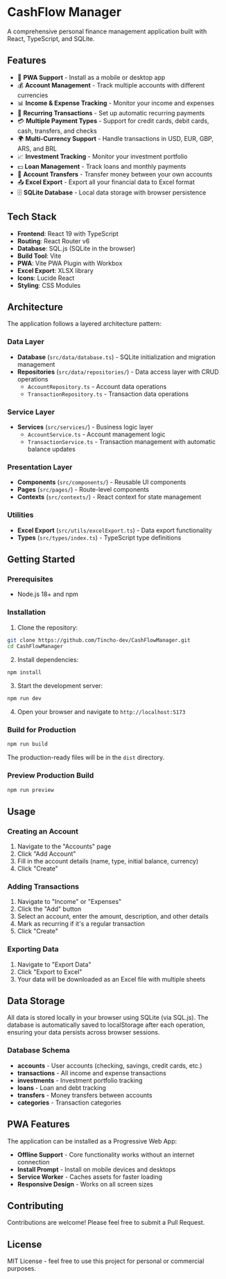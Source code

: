 # CashFlow Manager

A comprehensive personal finance management application built with React, TypeScript, and SQLite.

## Features

- 📱 **PWA Support** - Install as a mobile or desktop app
- 💰 **Account Management** - Track multiple accounts with different currencies
- 📊 **Income & Expense Tracking** - Monitor your income and expenses
- 🔄 **Recurring Transactions** - Set up automatic recurring payments
- 💳 **Multiple Payment Types** - Support for credit cards, debit cards, cash, transfers, and checks
- 🌍 **Multi-Currency Support** - Handle transactions in USD, EUR, GBP, ARS, and BRL
- 📈 **Investment Tracking** - Monitor your investment portfolio
- 💵 **Loan Management** - Track loans and monthly payments
- 🔀 **Account Transfers** - Transfer money between your own accounts
- 📤 **Excel Export** - Export all your financial data to Excel format
- 🗄️ **SQLite Database** - Local data storage with browser persistence

## Tech Stack

- **Frontend**: React 19 with TypeScript
- **Routing**: React Router v6
- **Database**: SQL.js (SQLite in the browser)
- **Build Tool**: Vite
- **PWA**: Vite PWA Plugin with Workbox
- **Excel Export**: XLSX library
- **Icons**: Lucide React
- **Styling**: CSS Modules

## Architecture

The application follows a layered architecture pattern:

### Data Layer
- **Database** (`src/data/database.ts`) - SQLite initialization and migration management
- **Repositories** (`src/data/repositories/`) - Data access layer with CRUD operations
  - `AccountRepository.ts` - Account data operations
  - `TransactionRepository.ts` - Transaction data operations

### Service Layer
- **Services** (`src/services/`) - Business logic layer
  - `AccountService.ts` - Account management logic
  - `TransactionService.ts` - Transaction management with automatic balance updates

### Presentation Layer
- **Components** (`src/components/`) - Reusable UI components
- **Pages** (`src/pages/`) - Route-level components
- **Contexts** (`src/contexts/`) - React context for state management

### Utilities
- **Excel Export** (`src/utils/excelExport.ts`) - Data export functionality
- **Types** (`src/types/index.ts`) - TypeScript type definitions

## Getting Started

### Prerequisites
- Node.js 18+ and npm

### Installation

1. Clone the repository:
```bash
git clone https://github.com/Tincho-dev/CashFlowManager.git
cd CashFlowManager
```

2. Install dependencies:
```bash
npm install
```

3. Start the development server:
```bash
npm run dev
```

4. Open your browser and navigate to `http://localhost:5173`

### Build for Production

```bash
npm run build
```

The production-ready files will be in the `dist` directory.

### Preview Production Build

```bash
npm run preview
```

## Usage

### Creating an Account
1. Navigate to the "Accounts" page
2. Click "Add Account"
3. Fill in the account details (name, type, initial balance, currency)
4. Click "Create"

### Adding Transactions
1. Navigate to "Income" or "Expenses"
2. Click the "Add" button
3. Select an account, enter the amount, description, and other details
4. Mark as recurring if it's a regular transaction
5. Click "Create"

### Exporting Data
1. Navigate to "Export Data"
2. Click "Export to Excel"
3. Your data will be downloaded as an Excel file with multiple sheets

## Data Storage

All data is stored locally in your browser using SQLite (via SQL.js). The database is automatically saved to localStorage after each operation, ensuring your data persists across browser sessions.

### Database Schema

- **accounts** - User accounts (checking, savings, credit cards, etc.)
- **transactions** - All income and expense transactions
- **investments** - Investment portfolio tracking
- **loans** - Loan and debt tracking
- **transfers** - Money transfers between accounts
- **categories** - Transaction categories

## PWA Features

The application can be installed as a Progressive Web App:

- **Offline Support** - Core functionality works without an internet connection
- **Install Prompt** - Install on mobile devices and desktops
- **Service Worker** - Caches assets for faster loading
- **Responsive Design** - Works on all screen sizes

## Contributing

Contributions are welcome! Please feel free to submit a Pull Request.

## License

MIT License - feel free to use this project for personal or commercial purposes.
